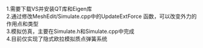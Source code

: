1.需要下载VS并安装QT库和Eigen库  
2.通过修改MeshEdit/Simulate.cpp中的UpdateExtForce 函数，可以改变外力的作用点和类型  
3.模拟仿真，主要在Simulate.h和Simulate.cpp中完成  
4.目前仅实现了隐式欧拉模拟质点弹簧系统  
